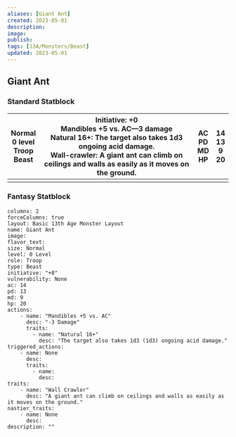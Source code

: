 ```yaml
---
aliases: [Giant Ant]
created: 2023-05-01
description: 
image: 
publish: 
tags: [13A/Monsters/Beast]
updated: 2023-05-01
---
```


## Giant Ant

### Standard Statblock

| Normal<br>0 level<br>Troop<br>Beast 	| Initiative: +0<br>Mandibles +5 vs. AC—3 damage<br>Natural 16+: The target also takes 1d3 ongoing acid damage.<br>Wall-crawler: A giant ant can climb on ceilings and walls as easily as it moves on the ground. 	| AC<br>PD<br>MD<br>HP 	| 14<br>13<br>9<br>20 	|  
|---	|---	|---	|---	|  
|  	|  	|  	|  	|

### Fantasy Statblock

```statblock
columns: 2
forceColumns: true
layout: Basic 13th Age Monster Layout
name: Giant Ant
image:
flavor_text: 
size: Normal
level: 0 Level
role: Troop
type: Beast
initiative: "+0"
vulnerability: None
ac: 14
pd: 13
md: 9
hp: 20
actions:
    - name: "Mandibles +5 vs. AC"
      desc: "-3 Damage"
      traits:
        - name: "Natural 16+"
          desc: "The target also takes 1d3 (1d3) ongoing acid damage."
triggered_actions:
    - name: None
      desc: 
      traits:
        - name: 
          desc: 
traits:
    - name: "Wall Crawler"
      desc: "A giant ant can climb on ceilings and walls as easily as it moves on the ground."
nastier_traits: 
    - name: None
      desc: 
description: ""
```
